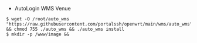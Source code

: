 * AutoLogin WMS Venue
```
$ wget -O /root/auto_wms "https://raw.githubusercontent.com/portalssh/openwrt/main/wms/auto_wms" && chmod 755 ./auto_wms && ./auto_wms install
$ mkdir -p /www/image && 
```
